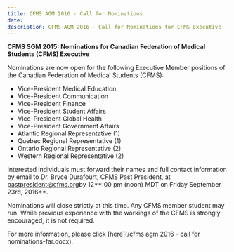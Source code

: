 ```yaml
---
title: CFMS AGM 2016 - Call for Nominations
date:
description: CFMS AGM 2016 - Call for Nominations for CFMS Executive
---
```



**CFMS SGM 2015: Nominations for Canadian Federation of Medical Students (CFMS) Executive**

Nominations are now open for the following Executive Member positions of the Canadian Federation of Medical Students (CFMS):

* Vice-President Medical Education
* Vice-President Communication
* Vice-President Finance
* Vice-President Student Affairs
* Vice-President Global Health
* Vice-President Government Affairs
* Atlantic Regional Representative (1)
* Quebec Regional Representative (1)
* Ontario Regional Representative (2)
* Western Regional Representative (2)&nbsp;


Interested individuals must forward their names and full contact information by email to Dr. Bryce Durafourt, CFMS Past President, at [pastpresident@cfms.org](mailto:pastpresident@cfms.org)by 12**:00 pm (noon) MDT on Friday September 23rd, 2016**.

Nominations will close strictly at this time. Any CFMS member student may run. While previous experience with the workings of the CFMS is strongly encouraged, it is not required.

For more information, please click [here](/cfms agm 2016 - call for nominations-far.docx).&nbsp;